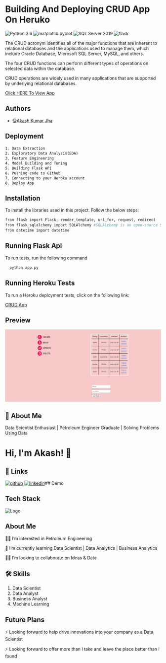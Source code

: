 
# **Building And Deploying CRUD App On Heruko**

![Python 3.6](https://img.shields.io/badge/Python-3.6-brightgreen.svg)
![matplotlib.pyplot](https://img.shields.io/badge/Library-matplotlib.pyplot-orange.svg)
![SQL Server 2019](https://img.shields.io/badge/SQL-2019-blue.svg)
![flask](https://img.shields.io/badge/Library-flask-white.svg)

The CRUD acronym identifies all of the major functions that are inherent to relational databases and the applications used to manage them, which include Oracle Database, Microsoft SQL Server, MySQL, and others.

The four CRUD functions can perform different types of operations on selected data within the database.

CRUD operations are widely used in many applications that are supported by underlying relational databases.

[Click HERE To View App](https://crud-app-thing-finder.herokuapp.com/)

## Authors

- [@Akash Kumar Jha](https://github.com/Akash1070)


## Deployment

    1. Data Extraction
    2. Exploratory Data Analysis(EDA)
    3. Feature Engineering
    4. Model Building and Tuning
    5. Building Flask API
    6. Pushing code to Github
    7. Connecting to your Heroku account 
    8. Deploy App


## Installation

To install the libraries used in this project. Follow the 
below steps:

```bash
from flask import Flask, render_template, url_for, request, redirect
from flask_sqlalchemy import SQLAlchemy #SQLAlchemy is an open-source SQL toolkit and object-relational mapper for the Python programming language released under the MIT License
from datetime import datetime

```
    
## Running Flask Api

To run tests, run the following command

```bash
  python app.py
```

## Running Heroku Tests

To run a Heroku deployment tests, click on the following link:

[CRUD App](https://crud-app-thing-finder.herokuapp.com/)

## Preview
![Click HERE To View](https://github.com/Akash1070/CRUD-App---Thing-Finder/blob/main/Preview.png)

## 🚀 About Me

Data Scientist Enthusiast | Petroleum Engineer Graduate | Solving Problems Using Data 


# Hi, I'm Akash! 👋


## 🔗 Links
[![github](https://img.shields.io/badge/github-000?style=for-the-badge&logo=ko-fi&logoColor=white)](https://github.com/Akash1070)
[![linkedin](https://img.shields.io/badge/linkedin-0A66C2?style=for-the-badge&logo=linkedin&logoColor=white)](https://www.linkedin.com/in/akashkumar107/)## Demo

## Tech Stack





![Logo](https://businesstoys.in/assets/programs/full-stack-data-science-professional-program/tools.png)

## About Me
👩‍💻 I’m interested in Petroleum Engineering

🧠 I’m currently learning Data Scientist | Data Analytics | Business Analytics

👯‍♀️ I’m looking to collaborate on Ideas & Data




## 🛠 Skills
1. Data Scientist
2. Data Analyst
3. Business Analyst
4. Machine Learning 


## Future Plans 

⚡️ Looking forward to help drive innovations into your company as a Data Scientist

⚡️ Looking forward to offer more than I take and leave the place better than i found
